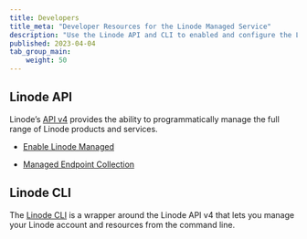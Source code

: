 ```yaml
---
title: Developers
title_meta: "Developer Resources for the Linode Managed Service"
description: "Use the Linode API and CLI to enabled and configure the Linode Managed Service."
published: 2023-04-04
tab_group_main:
    weight: 50
---
```


## Linode API

Linode’s [API v4](/docs/api) provides the ability to programmatically manage the full range of Linode products and services.

- [Enable Linode Managed](/docs/api/account/#linode-managed-enable)

- [Managed Endpoint Collection](/docs/api/managed)

## Linode CLI

The [Linode CLI](https://github.com/linode/linode-cli) is a wrapper around the Linode API v4 that lets you manage your Linode account and resources from the command line.